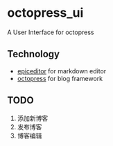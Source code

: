 octopress_ui
============

A User Interface for octopress


## Technology

- [epiceditor](http://epiceditor.com/) for markdown editor
- [octopress](http://octopress.org) for blog framework


## TODO

1. 添加新博客
2. 发布博客
3. 博客编辑
